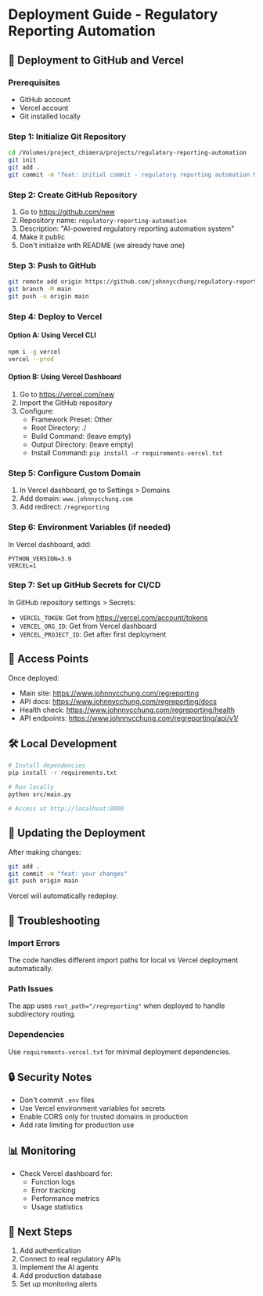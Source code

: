 # Deployment Guide - Regulatory Reporting Automation

## 🚀 Deployment to GitHub and Vercel

### Prerequisites
- GitHub account
- Vercel account
- Git installed locally

### Step 1: Initialize Git Repository

```bash
cd /Volumes/project_chimera/projects/regulatory-reporting-automation
git init
git add .
git commit -m "feat: initial commit - regulatory reporting automation MVP"
```

### Step 2: Create GitHub Repository

1. Go to https://github.com/new
2. Repository name: `regulatory-reporting-automation`
3. Description: "AI-powered regulatory reporting automation system"
4. Make it public
5. Don't initialize with README (we already have one)

### Step 3: Push to GitHub

```bash
git remote add origin https://github.com/johnnycchung/regulatory-reporting-automation.git
git branch -M main
git push -u origin main
```

### Step 4: Deploy to Vercel

#### Option A: Using Vercel CLI
```bash
npm i -g vercel
vercel --prod
```

#### Option B: Using Vercel Dashboard
1. Go to https://vercel.com/new
2. Import the GitHub repository
3. Configure:
   - Framework Preset: Other
   - Root Directory: ./
   - Build Command: (leave empty)
   - Output Directory: (leave empty)
   - Install Command: `pip install -r requirements-vercel.txt`

### Step 5: Configure Custom Domain

1. In Vercel dashboard, go to Settings > Domains
2. Add domain: `www.johnnycchung.com`
3. Add redirect: `/regreporting`

### Step 6: Environment Variables (if needed)

In Vercel dashboard, add:
```
PYTHON_VERSION=3.9
VERCEL=1
```

### Step 7: Set up GitHub Secrets for CI/CD

In GitHub repository settings > Secrets:
- `VERCEL_TOKEN`: Get from https://vercel.com/account/tokens
- `VERCEL_ORG_ID`: Get from Vercel dashboard
- `VERCEL_PROJECT_ID`: Get after first deployment

## 🔗 Access Points

Once deployed:
- Main site: https://www.johnnycchung.com/regreporting
- API docs: https://www.johnnycchung.com/regreporting/docs
- Health check: https://www.johnnycchung.com/regreporting/health
- API endpoints: https://www.johnnycchung.com/regreporting/api/v1/

## 🛠️ Local Development

```bash
# Install dependencies
pip install -r requirements.txt

# Run locally
python src/main.py

# Access at http://localhost:8000
```

## 📝 Updating the Deployment

After making changes:
```bash
git add .
git commit -m "feat: your changes"
git push origin main
```

Vercel will automatically redeploy.

## 🐛 Troubleshooting

### Import Errors
The code handles different import paths for local vs Vercel deployment automatically.

### Path Issues
The app uses `root_path="/regreporting"` when deployed to handle subdirectory routing.

### Dependencies
Use `requirements-vercel.txt` for minimal deployment dependencies.

## 🔒 Security Notes

- Don't commit `.env` files
- Use Vercel environment variables for secrets
- Enable CORS only for trusted domains in production
- Add rate limiting for production use

## 📊 Monitoring

- Check Vercel dashboard for:
  - Function logs
  - Error tracking
  - Performance metrics
  - Usage statistics

## 🎯 Next Steps

1. Add authentication
2. Connect to real regulatory APIs
3. Implement the AI agents
4. Add production database
5. Set up monitoring alerts